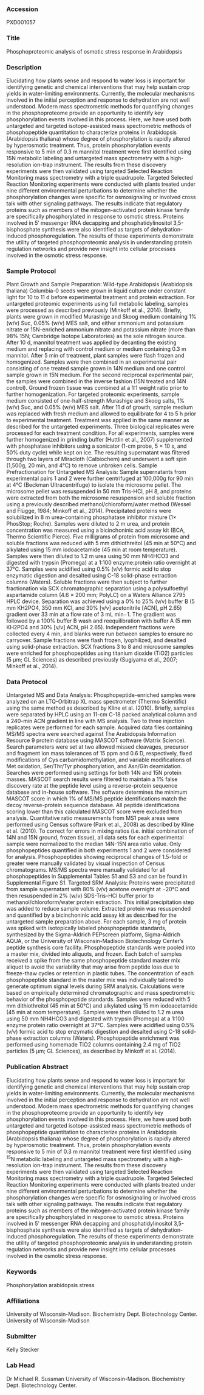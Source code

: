 ### Accession
PXD001057

### Title
Phosphoproteomic analysis of osmotic stress response in Arabidopsis

### Description
Elucidating how plants sense and respond to water loss is important for identifying genetic and chemical interventions that may help sustain crop yields in water-limiting environments. Currently, the molecular mechanisms involved in the initial perception and response to dehydration are not well understood. Modern mass spectrometric methods for quantifying changes in the phosphoproteome provide an opportunity to identify key phosphorylation events involved in this process. Here, we have used both untargeted and targeted isotope-assisted mass spectrometric methods of phosphopeptide quantitation to characterize proteins in Arabidopsis (Arabidopsis thaliana) whose degree of phosphorylation is rapidly altered by hyperosmotic treatment. Thus, protein phosphorylation events responsive to 5 min of 0.3 m mannitol treatment were first identified using 15N metabolic labeling and untargeted mass spectrometry with a high-resolution ion-trap instrument. The results from these discovery experiments were then validated using targeted Selected Reaction Monitoring mass spectrometry with a triple quadrupole. Targeted Selected Reaction Monitoring experiments were conducted with plants treated under nine different environmental perturbations to determine whether the phosphorylation changes were specific for osmosignaling or involved cross talk with other signaling pathways. The results indicate that regulatory proteins such as members of the mitogen-activated protein kinase family are specifically phosphorylated in response to osmotic stress. Proteins involved in 5′ messenger RNA decapping and phosphatidylinositol 3,5-bisphosphate synthesis were also identified as targets of dehydration-induced phosphoregulation. The results of these experiments demonstrate the utility of targeted phosphoproteomic analysis in understanding protein regulation networks and provide new insight into cellular processes involved in the osmotic stress response.

### Sample Protocol
Plant Growth and Sample Preparation: Wild-type Arabidopsis (Arabidopsis thaliana) Columbia-0 seeds were grown in liquid culture under constant light for 10 to 11 d before experimental treatment and protein extraction. For untargeted proteomic experiments using full metabolic labeling, samples were processed as described previously (Minkoff et al., 2014). Briefly, plants were grown in modified Murashige and Skoog medium containing 1% (w/v) Suc, 0.05% (w/v) MES salt, and either ammonium and potassium nitrate or 15N-enriched ammonium nitrate and potassium nitrate (more than 98% 15N; Cambridge Isotope Laboratories) as the sole nitrogen source. After 10 d, mannitol treatment was applied by decanting the existing medium and replacing with control medium or medium containing 0.3 m mannitol. After 5 min of treatment, plant samples were flash frozen and homogenized. Samples were then combined in an experimental pair consisting of one treated sample grown in 14N medium and one control sample grown in 15N medium. For the second reciprocal experimental pair, the samples were combined in the inverse fashion (15N treated and 14N control). Ground frozen tissue was combined at a 1:1 weight ratio prior to further homogenization. For targeted proteomic experiments, sample medium consisted of one-half-strength Murashige and Skoog salts, 1% (w/v) Suc, and 0.05% (w/v) MES salt. After 11 d of growth, sample medium was replaced with fresh medium and allowed to equilibrate for 4 to 5 h prior to experimental treatment. Treatment was applied in the same manner as described for the untargeted experiments. Three biological replicates were processed for each treatment condition. For all experiments, samples were further homogenized in grinding buffer (Huttlin et al., 2007) supplemented with phosphatase inhibitors using a sonicator (1-cm probe, 5 × 10 s, and 50% duty cycle) while kept on ice. The resulting supernatant was filtered through two layers of Miracloth (Calbiochem) and underwent a soft spin (1,500g, 20 min, and 4°C) to remove unbroken cells. Sample Prefractionation for Untargeted MS Analysis: Sample supernatants from experimental pairs 1 and 2 were further centrifuged at 100,000g for 90 min at 4°C (Beckman Ultracentrifuge) to isolate the microsome pellet. The microsome pellet was resuspended in 50 mm Tris-HCl, pH 8, and proteins were extracted from both the microsome resuspension and soluble fraction using a previously described methanol/chloroform/water method (Wessel and Flügge, 1984; Minkoff et al., 2014). Precipitated proteins were solubilized in 8 m urea-containing phosphatase inhibitor mixture (1× PhosStop; Roche). Samples were diluted to 2 m urea, and protein concentration was measured using a bicinchoninic acid assay kit (BCA, Thermo Scientific Pierce). Five milligrams of protein from microsome and soluble fractions was reduced with 5 mm dithiothreitol (45 min at 50°C) and alkylated using 15 mm iodoacetamide (45 min at room temperature). Samples were then diluted to 1.2 m urea using 50 mm NH4HCO3 and digested with trypsin (Promega) at a 1:100 enzyme:protein ratio overnight at 37°C. Samples were acidified using 0.5% (v/v) formic acid to stop enzymatic digestion and desalted using C-18 solid-phase extraction columns (Waters). Soluble fractions were then subject to further fractionation via SCX chromatographic separation using a polysulfoethyl aspartamide column (4.6 × 200 mm; PolyLC) on a Waters Alliance 2795 HPLC device. Separation was achieved using a 0% to 25% (v/v) buffer B (5 mm KH2PO4, 350 mm KCl, and 30% [v/v] acetonitrile [ACN], pH 2.65) gradient over 33 min at a flow rate of 3 mL min−1. The gradient was followed by a 100% buffer B wash and reequilibration with buffer A (5 mm KH2PO4 and 30% [v/v] ACN, pH 2.65). Independent fractions were collected every 4 min, and blanks were run between samples to ensure no carryover. Sample fractions were flash frozen, lyophilized, and desalted using solid-phase extraction. SCX fractions 3 to 8 and microsome samples were enriched for phosphopeptides using titanium dioxide (TiO2) particles (5 μm; GL Sciences) as described previously (Sugiyama et al., 2007; Minkoff et al., 2014).

### Data Protocol
Untargeted MS and Data Analysis: Phosphopeptide-enriched samples were analyzed on an LTQ-Orbitrap XL mass spectrometer (Thermo Scientific) using the same method as described by Kline et al. (2010). Briefly, samples were separated by HPLC using an 11-cm C-18 packed analytical column and a 240-min ACN gradient in line with MS analysis. Two to three injection replicates were performed for each sample. Acquired data files containing MS/MS spectra were searched against The Arabidopsis Information Resource 9 protein database using MASCOT software (Matrix Science). Search parameters were set at two allowed missed cleavages, precursor and fragment ion mass tolerances of 15 ppm and 0.6 D, respectively, fixed modifications of Cys carbamidomethylation, and variable modifications of Met oxidation, Ser/Thr/Tyr phosphorylation, and Asn/Gln deamidation. Searches were performed using settings for both 14N and 15N protein masses. MASCOT search results were filtered to maintain a 1% false discovery rate at the peptide level using a reverse-protein sequence database and in-house software. The software determines the minimum MASCOT score in which 1% of MS/MS peptide identifications match the decoy reverse-protein sequence database. All peptide identifications scoring lower than this calculated MASCOT score were excluded from analysis. Quantitative ratio measurements from MS1 peak areas were performed using Census software (Park et al., 2008) as described by Kline et al. (2010). To correct for errors in mixing ratios (i.e. initial combination of 14N and 15N ground, frozen tissue), all data sets for each experimental sample were normalized to the median 14N-15N area ratio value. Only phosphopeptides quantified in both experiments 1 and 2 were considered for analysis. Phosphopeptides showing reciprocal changes of 1.5-fold or greater were manually validated by visual inspection of Census chromatograms. MS/MS spectra were manually validated for all phosphopeptides in Supplemental Tables S1 and S3 and can be found in Supplemental Figure S1. Targeted SRM Analysis: Proteins were precipitated from sample supernatant with 80% (v/v) acetone overnight at −20°C and then resuspended in 2% (w/v) SDS-Tris-HCl buffer prior to methanol/chloroform/water protein extraction. This initial precipitation step was added to reduce sample volume. Extracted protein was resuspended and quantified by a bicinchoninic acid assay kit as described for the untargeted sample preparation above. For each sample, 3 mg of protein was spiked with isotopically labeled phosphopeptide standards, synthesized by the Sigma-Aldrich PEPscreen platform, Sigma-Aldrich AQUA, or the University of Wisconsin-Madison Biotechnology Center’s peptide synthesis core facility. Phosphopeptide standards were pooled into a master mix, divided into aliquots, and frozen. Each batch of samples received a spike from the same phosphopeptide standard master mix aliquot to avoid the variability that may arise from peptide loss due to freeze-thaw cycles or retention in plastic tubes. The concentration of each phosphopeptide standard in the master mix was individually tailored to generate optimum signal levels during SRM analysis. Calculations were based on empirically determined chromatographic and mass spectrometric behavior of the phosphopeptide standards. Samples were reduced with 5 mm dithiothreitol (45 min at 50°C) and alkylated using 15 mm iodoacetamide (45 min at room temperature). Samples were then diluted to 1.2 m urea using 50 mm NH4HCO3 and digested with trypsin (Promega) at a 1:100 enzyme:protein ratio overnight at 37°C. Samples were acidified using 0.5% (v/v) formic acid to stop enzymatic digestion and desalted using C-18 solid-phase extraction columns (Waters). Phosphopeptide enrichment was performed using homemade TiO2 columns containing 2.4 mg of TiO2 particles (5 μm; GL Sciences), as described by Minkoff et al. (2014).

### Publication Abstract
Elucidating how plants sense and respond to water loss is important for identifying genetic and chemical interventions that may help sustain crop yields in water-limiting environments. Currently, the molecular mechanisms involved in the initial perception and response to dehydration are not well understood. Modern mass spectrometric methods for quantifying changes in the phosphoproteome provide an opportunity to identify key phosphorylation events involved in this process. Here, we have used both untargeted and targeted isotope-assisted mass spectrometric methods of phosphopeptide quantitation to characterize proteins in Arabidopsis (Arabidopsis thaliana) whose degree of phosphorylation is rapidly altered by hyperosmotic treatment. Thus, protein phosphorylation events responsive to 5 min of 0.3 m mannitol treatment were first identified using <sup>15</sup>N metabolic labeling and untargeted mass spectrometry with a high-resolution ion-trap instrument. The results from these discovery experiments were then validated using targeted Selected Reaction Monitoring mass spectrometry with a triple quadrupole. Targeted Selected Reaction Monitoring experiments were conducted with plants treated under nine different environmental perturbations to determine whether the phosphorylation changes were specific for osmosignaling or involved cross talk with other signaling pathways. The results indicate that regulatory proteins such as members of the mitogen-activated protein kinase family are specifically phosphorylated in response to osmotic stress. Proteins involved in 5' messenger RNA decapping and phosphatidylinositol 3,5-bisphosphate synthesis were also identified as targets of dehydration-induced phosphoregulation. The results of these experiments demonstrate the utility of targeted phosphoproteomic analysis in understanding protein regulation networks and provide new insight into cellular processes involved in the osmotic stress response.

### Keywords
Phosphorylation arabidopsis stress

### Affiliations
University of Wisconsin-Madison. Biochemistry Dept. Biotechnology Center.
University of Wisconsin-Madison

### Submitter
Kelly Stecker

### Lab Head
Dr Michael R. Sussman
University of Wisconsin-Madison. Biochemistry Dept. Biotechnology Center.


